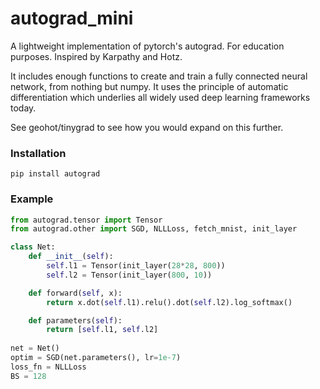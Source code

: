 # autograd_mini
A lightweight implementation of pytorch's autograd.  For education purposes.  Inspired by Karpathy and Hotz.

It includes enough functions to create and train a fully connected neural network, from nothing but numpy.  It uses the principle of automatic differentiation which underlies all widely used deep learning frameworks today. 

See geohot/tinygrad to see how you would expand on this further.

### Installation
  ```pip install autograd```
  
### Example 
```python
from autograd.tensor import Tensor
from autograd.other import SGD, NLLLoss, fetch_mnist, init_layer

class Net:
    def __init__(self):
        self.l1 = Tensor(init_layer(28*28, 800))
        self.l2 = Tensor(init_layer(800, 10))

    def forward(self, x):
        return x.dot(self.l1).relu().dot(self.l2).log_softmax()

    def parameters(self):
        return [self.l1, self.l2]
        
net = Net()
optim = SGD(net.parameters(), lr=1e-7)
loss_fn = NLLLoss
BS = 128
```